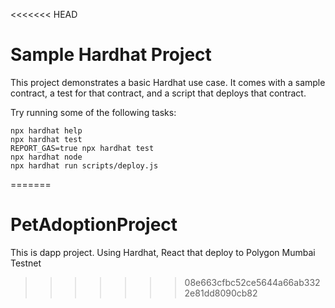 <<<<<<< HEAD
# Sample Hardhat Project

This project demonstrates a basic Hardhat use case. It comes with a sample contract, a test for that contract, and a script that deploys that contract.

Try running some of the following tasks:

```shell
npx hardhat help
npx hardhat test
REPORT_GAS=true npx hardhat test
npx hardhat node
npx hardhat run scripts/deploy.js
```
=======
# PetAdoptionProject
This is dapp project. Using Hardhat, React that deploy to Polygon Mumbai Testnet
>>>>>>> 08e663cfbc52ce5644a66ab3322e81dd8090cb82
